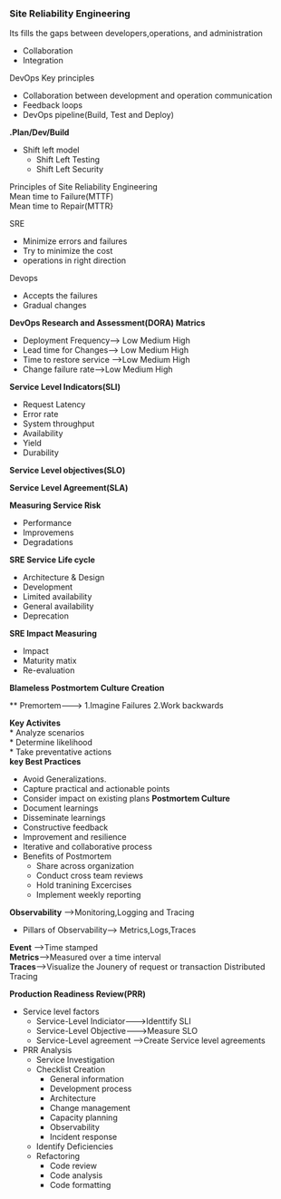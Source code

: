### Site Reliability Engineering 
Its fills the gaps between developers,operations, and administration 
* Collaboration
* Integration

DevOps Key principles
* Collaboration between development and operation communication
* Feedback loops
* DevOps pipeline(Build, Test and Deploy)
  
**.Plan/Dev/Build**
   * Shift left model
      *  Shift Left Testing
      *  Shift Left Security

Principles of Site Reliability Engineering   
Mean time to Failure(MTTF)   
Mean time to Repair(MTTR}

SRE
* Minimize errors and failures
* Try to minimize the cost
* operations in right direction
  

Devops
* Accepts the failures
* Gradual changes  

**DevOps Research and Assessment(DORA) Matrics**
* Deployment Frequency--> Low Medium  High
* Lead time for Changes--> Low Medium  High
* Time to restore service -->Low Medium  High
* Change failure rate-->Low Medium  High

**Service Level Indicators(SLI)**
* Request Latency
* Error rate
* System throughput
* Availability
* Yield
* Durability

**Service Level objectives(SLO)**

**Service Level Agreement(SLA)**

**Measuring Service Risk**
* Performance
* Improvemens
* Degradations

**SRE Service Life cycle**
 * Architecture & Design
 * Development
 * Limited availability
 * General availability
 * Deprecation

**SRE Impact Measuring**
 * Impact
 * Maturity matix
 * Re-evaluation

**Blameless Postmortem Culture Creation**

** Premortem---> 1.Imagine Failures 2.Work backwards

 **Key Activites**  
     * Analyze scenarios  
     * Determine likelihood  
     * Take preventative actions   
**key Best Practices**
  * Avoid Generalizations.
  * Capture practical and actionable points
  * Consider impact on existing plans
**Postmortem Culture**
* Document learnings
* Disseminate learnings
* Constructive feedback
* Improvement and resilience
* Iterative and collaborative process
* Benefits of Postmortem
   * Share across organization
   * Conduct cross team reviews
   * Hold tranining Excercises
   * Implement weekly reporting 

**Observability** -->Monitoring,Logging and Tracing 
* Pillars of Observability--> Metrics,Logs,Traces

**Event** -->Time stamped   
**Metrics**-->Measured over a time interval  
**Traces**-->Visualize the Jounery of request or transaction
Distributed Tracing 

**Production Readiness Review(PRR)**
* Service level factors
  * Service-Level Indiciator--->Identtify SLI
  * Service-Level Objective--->Measure SLO
  * Service-Level agreement -->Create Service level agreements
* PRR Analysis
  * Service Investigation
  * Checklist Creation
    * General information
    * Development process
    * Architecture
    * Change management
    * Capacity planning
    * Observability
    * Incident response 
  * Identify Deficiencies
  * Refactoring
    * Code review
    * Code analysis
    * Code formatting


  


